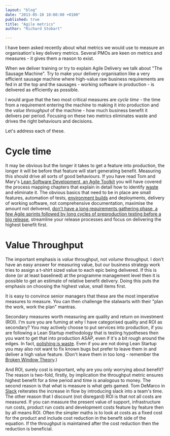 ```yaml
---
layout: "blog"
date: "2013-05-10 10:00:00 +0100"
published: true
title: "Agile metrics"
author: "Richard Stobart"

---
```


I have been asked recently about what metrics we would use to measure an organisation's key delivery metrics.  Several PMOs are keen on metrics and measures - it gives them a reason to exist.

When we deliver training or try to explain Agile Delivery we talk about "The Sausage Machine".  Try to make your delivery organisation like a very efficient sausage machine where high-value raw business requirements are fed in at the top and the sausages - working software in production - is delivered as efficiently as possible.

I would argue that the two most critical measures are *cycle time* - the time from a requirement entering the machine to making it into production and the *value throughput* of the machine - how much business benefit it delivers per period.  Focusing on these two metrics eliminates waste and drives the right behaviours and decisions.  

Let's address each of these.  

# Cycle time
It may be obvious but the longer it takes to get a feature into production, the longer it will be before that feature will start generating benefit.  Measuring this should drive all sorts of good behaviours.  If you have read Tom and Mary's [Lean Software Development, an Agile Toolkit](http://www.amazon.co.uk/Lean-Software-Development-Agile-Toolkit/dp/0321150783/ref=la_B001IGNU3O_1_1?ie=UTF8&qid=1368103973&sr=1-1) you will have covered the process mapping chapters that explain in detail how to identify [waste](http://www.emsstrategies.com/dm090203article2.html) and eliminate it.  The obvious basics that need to be in place are small features, automation of tests, [environment builds](https://learnchef.opscode.com) and deployments, delivery of working software, not comprehensive documentation, maximise the amount not delivered, [don't have a long requirements gathering phase, a few Agile sprints followed by long cycles of preproduction testing before a big release](http://www.bigvisible.com/2011/06/the-waterfall-sandwich/), streamline your release processes and focus on delivering the highest benefit first. 

# Value Throughput

The important emphasis is *value* throughput, not *volume* throughput.  I don't have an easy answer for measuring value, but our business strategy work tries to assign a t-shirt sized value to each epic being delivered.  If this is done (or at least baselined) at the programme management level then it is possible to get an estimate of relative benefit delivery.  Doing this puts the emphasis on choosing the highest value, small items first.

 It is easy to convince senior managers that these are the most imperative measures to measure.  You can then challenge the stalwarts with their "plan the work, work the plan" mantras.

Secondary measures worth measuring are quality and return on investment (ROI).  I'm sure you are fuming at why I have categorised quality and ROI as secondary?  You may actively choose to put services into production, if you are following a Lean Startup methodology that is testing hypotheses then you want to get that into production ASAP, even if it's a bit rough around the edges.  In fact, [polishing is waste](http://blog.mattwynne.net/2013/05/09/two-ways-to-react/).  Even if you are not doing Lean Startup you may also not want to fix known bugs but prefer to leave them in and deliver a high value feature. (Don't leave them in too long - remember the [Broken Window Theory](http://www.codinghorror.com/blog/2005/06/the-broken-window-theory.html).)  

And ROI, surely cost is important, why are you only worrying about benefit?  The reason is two-fold, firstly,  by implication the throughput metric ensures highest benefit for a time period and time is analogous to money.  The second reason is that what is measure is what gets gamed.  Tom DeMarco in [Slack](http://www.amazon.co.uk/Slack-Getting-Burnout-Busywork-Efficiency/dp/0932633617) reiterates the increase in flow by introducing slack into a team's time.  The other reason that I discount (not disregard) ROI is that not all costs are measured.  If you can measure the present value of support, infrastructure run costs, product run costs and development costs feature by feature then by all means ROI.  Often the simpler maths is to look at costs as a fixed cost for the product and include cost reduction in the benefit side of the equation.  If the throughput is maintained after the cost reduction then the reduction is beneficial.
